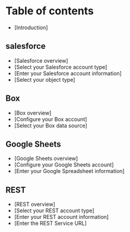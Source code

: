 # Table of contents

* [Introduction]

## salesforce

* [Salesforce overview]
* [Select your Salesforce account type]
* [Enter your Salesforce account information]
* [Select your object type]

## Box

* [Box overview]
* [Configure your Box account]
* [Select your Box data source]

## Google Sheets

* [Google Sheets overview]
* [Configure your Google Sheets account]
* [Enter your Google Spreadsheet information]

## REST

* [REST overview]
* [Select your REST account type]
* [Enter your REST account information]
* [Enter the REST Service URL]

